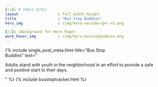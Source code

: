 ```yaml
---
[//]: # (Meta Info)
layout 					: full_width_height
title 					: "Bus Stop Buddies"
hero_img				: /img/hero-noisyburger-v3.png

[//]: (Background for Work Page)
work_hover_img			: /img/hero-busstopbuddies.png
---
```

<div class="single_post_wrapper">
    {% include single_post_meta.html
        title="Bus Stop<br/>Buddies"
        text="<p>Adults stand with youth in the neighborhood in an effort to provide a safe and positive start to their days.</p>"
    %}
    {% include busstoptracker.html %}
</div>
